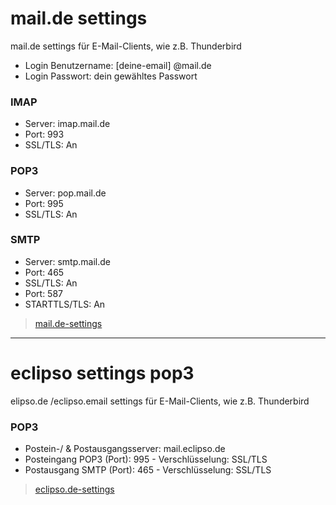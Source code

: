 # mail.de settings

mail.de settings für E-Mail-Clients, wie z.B. Thunderbird


- Login Benutzername: [deine-email] @mail.de
- Login Passwort: dein gewähltes Passwort


### IMAP
- Server: imap.mail.de
- Port: 993
- SSL/TLS: An

### POP3
- Server: pop.mail.de
- Port: 995
- SSL/TLS: An


### SMTP
- Server: smtp.mail.de
- Port: 465
- SSL/TLS: An
- Port: 587
- STARTTLS/TLS: An


> [mail.de-settings](https://mail.de/de/hilfe/nachrichten/externe_e-mail_clients/pop3-imap_einstellungen)



--------------------------------------------------------------------------------



# eclipso settings pop3

elipso.de /eclipso.email settings für E-Mail-Clients, wie z.B. Thunderbird


### POP3
- Postein-/ & Postausgangsserver: mail.eclipso.de
- Posteingang POP3 (Port): 995 - Verschlüsselung: SSL/TLS
- Postausgang SMTP (Port): 465 - Verschlüsselung: SSL/TLS


> [eclipso.de-settings](https://www.eclipso.de/faq/e-mail/einrichtung-pop3-mit-mozilla-thunderbird)

